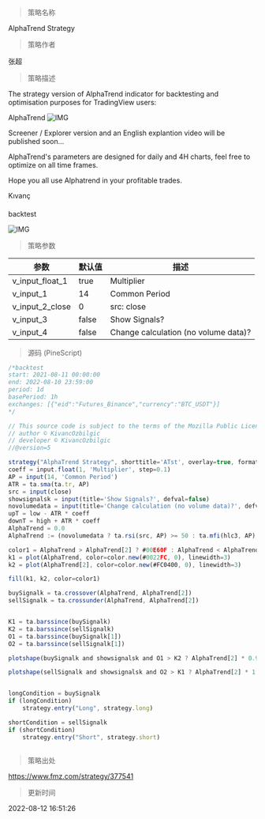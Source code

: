 
> 策略名称

AlphaTrend Strategy

> 策略作者

张超

> 策略描述

The strategy version of AlphaTrend indicator for backtesting and optimisation purposes for TradingView users:

AlphaTrend
 ![IMG](https://www.fmz.com/upload/asset/17d641b41e807b165f1.png) 

Screener / Explorer version and an English explantion video will be published soon...

AlphaTrend's parameters are designed for daily and 4H charts, feel free to optimize on all time frames.

Hope you all use Alphatrend in your profitable trades.

Kıvanç


####

backtest

 ![IMG](https://www.fmz.com/upload/asset/1585c096248c551d0d4.png) 

> 策略参数



|参数|默认值|描述|
|----|----|----|
|v_input_float_1|true|Multiplier|
|v_input_1|14|Common Period|
|v_input_2_close|0|src: close|high|low|open|hl2|hlc3|hlcc4|ohlc4|
|v_input_3|false|Show Signals?|
|v_input_4|false|Change calculation (no volume data)?|


> 源码 (PineScript)

``` javascript
/*backtest
start: 2021-08-11 00:00:00
end: 2022-08-10 23:59:00
period: 1d
basePeriod: 1h
exchanges: [{"eid":"Futures_Binance","currency":"BTC_USDT"}]
*/

// This source code is subject to the terms of the Mozilla Public License 2.0 at https://mozilla.org/MPL/2.0/
// author © KivancOzbilgic
// developer © KivancOzbilgic
//@version=5

strategy("AlphaTrend Strategy", shorttitle='ATst', overlay=true, format=format.price, precision=2, margin_long=100, margin_short=100)
coeff = input.float(1, 'Multiplier', step=0.1)
AP = input(14, 'Common Period')
ATR = ta.sma(ta.tr, AP)
src = input(close)
showsignalsk = input(title='Show Signals?', defval=false)
novolumedata = input(title='Change calculation (no volume data)?', defval=false)
upT = low - ATR * coeff
downT = high + ATR * coeff
AlphaTrend = 0.0
AlphaTrend := (novolumedata ? ta.rsi(src, AP) >= 50 : ta.mfi(hlc3, AP) >= 50) ? upT < nz(AlphaTrend[1]) ? nz(AlphaTrend[1]) : upT : downT > nz(AlphaTrend[1]) ? nz(AlphaTrend[1]) : downT

color1 = AlphaTrend > AlphaTrend[2] ? #00E60F : AlphaTrend < AlphaTrend[2] ? #80000B : AlphaTrend[1] > AlphaTrend[3] ? #00E60F : #80000B
k1 = plot(AlphaTrend, color=color.new(#0022FC, 0), linewidth=3)
k2 = plot(AlphaTrend[2], color=color.new(#FC0400, 0), linewidth=3)

fill(k1, k2, color=color1)

buySignalk = ta.crossover(AlphaTrend, AlphaTrend[2])
sellSignalk = ta.crossunder(AlphaTrend, AlphaTrend[2])


K1 = ta.barssince(buySignalk)
K2 = ta.barssince(sellSignalk)
O1 = ta.barssince(buySignalk[1])
O2 = ta.barssince(sellSignalk[1])

plotshape(buySignalk and showsignalsk and O1 > K2 ? AlphaTrend[2] * 0.9999 : na, title='BUY', text='BUY', location=location.absolute, style=shape.labelup, size=size.tiny, color=color.new(#0022FC, 0), textcolor=color.new(color.white, 0))

plotshape(sellSignalk and showsignalsk and O2 > K1 ? AlphaTrend[2] * 1.0001 : na, title='SELL', text='SELL', location=location.absolute, style=shape.labeldown, size=size.tiny, color=color.new(color.maroon, 0), textcolor=color.new(color.white, 0))


longCondition = buySignalk
if (longCondition)
    strategy.entry("Long", strategy.long)

shortCondition = sellSignalk
if (shortCondition)
    strategy.entry("Short", strategy.short)
 
```

> 策略出处

https://www.fmz.com/strategy/377541

> 更新时间

2022-08-12 16:51:26
